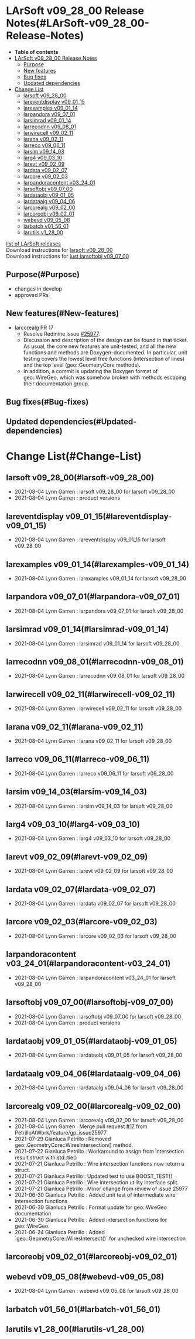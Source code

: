 LArSoft v09\_28\_00 Release Notes(#LArSoft-v09_28_00-Release-Notes)
======================================================================

-   **Table of contents**
-   [LArSoft v09\_28\_00 Release Notes](#LArSoft-v09_28_00-Release-Notes)
    -   [Purpose](#Purpose)
    -   [New features](#New-features)
    -   [Bug fixes](#Bug-fixes)
    -   [Updated dependencies](#Updated-dependencies)
-   [Change List](#Change-List)
    -   [larsoft v09\_28\_00](#larsoft-v09_28_00)
    -   [lareventdisplay v09\_01\_15](#lareventdisplay-v09_01_15)
    -   [larexamples v09\_01\_14](#larexamples-v09_01_14)
    -   [larpandora v09\_07\_01](#larpandora-v09_07_01)
    -   [larsimrad v09\_01\_14](#larsimrad-v09_01_14)
    -   [larrecodnn v09\_08\_01](#larrecodnn-v09_08_01)
    -   [larwirecell v09\_02\_11](#larwirecell-v09_02_11)
    -   [larana v09\_02\_11](#larana-v09_02_11)
    -   [larreco v09\_06\_11](#larreco-v09_06_11)
    -   [larsim v09\_14\_03](#larsim-v09_14_03)
    -   [larg4 v09\_03\_10](#larg4-v09_03_10)
    -   [larevt v09\_02\_09](#larevt-v09_02_09)
    -   [lardata v09\_02\_07](#lardata-v09_02_07)
    -   [larcore v09\_02\_03](#larcore-v09_02_03)
    -   [larpandoracontent v03\_24\_01](#larpandoracontent-v03_24_01)
    -   [larsoftobj v09\_07\_00](#larsoftobj-v09_07_00)
    -   [lardataobj v09\_01\_05](#lardataobj-v09_01_05)
    -   [lardataalg v09\_04\_06](#lardataalg-v09_04_06)
    -   [larcorealg v09\_02\_00](#larcorealg-v09_02_00)
    -   [larcoreobj v09\_02\_01](#larcoreobj-v09_02_01)
    -   [webevd v09\_05\_08](#webevd-v09_05_08)
    -   [larbatch v01\_56\_01](#larbatch-v01_56_01)
    -   [larutils v1\_28\_00](#larutils-v1_28_00)

[list of LArSoft releases](LArSoft_release_list)\
Download instructions for [larsoft v09\_28\_00](http://scisoft.fnal.gov/scisoft/bundles/larsoft/v09_28_00/larsoft-v09_28_00.html)\
Download instructions for [just larsoftobj v09\_07\_00](http://scisoft.fnal.gov/scisoft/bundles/larsoftobj/v09_07_00/larsoftobj-v09_07_00.html)

Purpose(#Purpose)
--------------------

-   changes in develop
-   approved PRs

New features(#New-features)
------------------------------

-   larcorealg PR 17
    -   Resolve Redmine issue [\#25977](/redmine/issues/25977 "Feature: Intersection of wires from different TPC (Assigned)").
    -   Discussion and description of the design can be found in that ticket. As usual, the core new features are unit-tested, and all the new functions and methods are Doxygen-documented. In particular, unit testing covers the lowest level free functions (intersection of lines) and the top level (geo::GeometryCore methods).
    -   In addition, a commit is updating the Doxygen format of geo::WireGeo, which was somehow broken with methods escaping their documentation group.

Bug fixes(#Bug-fixes)
------------------------

Updated dependencies(#Updated-dependencies)
----------------------------------------------

Change List(#Change-List)
============================

larsoft v09\_28\_00(#larsoft-v09_28_00)
------------------------------------------

-   2021-08-04 Lynn Garren : larsoft v09\_28\_00 for larsoft v09\_28\_00
-   2021-08-04 Lynn Garren : product versions

lareventdisplay v09\_01\_15(#lareventdisplay-v09_01_15)
----------------------------------------------------------

-   2021-08-04 Lynn Garren : lareventdisplay v09\_01\_15 for larsoft v09\_28\_00

larexamples v09\_01\_14(#larexamples-v09_01_14)
--------------------------------------------------

-   2021-08-04 Lynn Garren : larexamples v09\_01\_14 for larsoft v09\_28\_00

larpandora v09\_07\_01(#larpandora-v09_07_01)
------------------------------------------------

-   2021-08-04 Lynn Garren : larpandora v09\_07\_01 for larsoft v09\_28\_00

larsimrad v09\_01\_14(#larsimrad-v09_01_14)
----------------------------------------------

-   2021-08-04 Lynn Garren : larsimrad v09\_01\_14 for larsoft v09\_28\_00

larrecodnn v09\_08\_01(#larrecodnn-v09_08_01)
------------------------------------------------

-   2021-08-04 Lynn Garren : larrecodnn v09\_08\_01 for larsoft v09\_28\_00

larwirecell v09\_02\_11(#larwirecell-v09_02_11)
--------------------------------------------------

-   2021-08-04 Lynn Garren : larwirecell v09\_02\_11 for larsoft v09\_28\_00

larana v09\_02\_11(#larana-v09_02_11)
----------------------------------------

-   2021-08-04 Lynn Garren : larana v09\_02\_11 for larsoft v09\_28\_00

larreco v09\_06\_11(#larreco-v09_06_11)
------------------------------------------

-   2021-08-04 Lynn Garren : larreco v09\_06\_11 for larsoft v09\_28\_00

larsim v09\_14\_03(#larsim-v09_14_03)
----------------------------------------

-   2021-08-04 Lynn Garren : larsim v09\_14\_03 for larsoft v09\_28\_00

larg4 v09\_03\_10(#larg4-v09_03_10)
--------------------------------------

-   2021-08-04 Lynn Garren : larg4 v09\_03\_10 for larsoft v09\_28\_00

larevt v09\_02\_09(#larevt-v09_02_09)
----------------------------------------

-   2021-08-04 Lynn Garren : larevt v09\_02\_09 for larsoft v09\_28\_00

lardata v09\_02\_07(#lardata-v09_02_07)
------------------------------------------

-   2021-08-04 Lynn Garren : lardata v09\_02\_07 for larsoft v09\_28\_00

larcore v09\_02\_03(#larcore-v09_02_03)
------------------------------------------

-   2021-08-04 Lynn Garren : larcore v09\_02\_03 for larsoft v09\_28\_00

larpandoracontent v03\_24\_01(#larpandoracontent-v03_24_01)
--------------------------------------------------------------

-   2021-08-04 Lynn Garren : larpandoracontent v03\_24\_01 for larsoft v09\_28\_00

larsoftobj v09\_07\_00(#larsoftobj-v09_07_00)
------------------------------------------------

-   2021-08-04 Lynn Garren : larsoftobj v09\_07\_00 for larsoft v09\_28\_00
-   2021-08-04 Lynn Garren : product versions

lardataobj v09\_01\_05(#lardataobj-v09_01_05)
------------------------------------------------

-   2021-08-04 Lynn Garren : lardataobj v09\_01\_05 for larsoft v09\_28\_00

lardataalg v09\_04\_06(#lardataalg-v09_04_06)
------------------------------------------------

-   2021-08-04 Lynn Garren : lardataalg v09\_04\_06 for larsoft v09\_28\_00

larcorealg v09\_02\_00(#larcorealg-v09_02_00)
------------------------------------------------

-   2021-08-04 Lynn Garren : larcorealg v09\_02\_00 for larsoft v09\_28\_00
-   2021-08-04 Lynn Garren : Merge pull request [\#17](/redmine/issues/17 "Support: Email setup (Closed)") from PetrilloAtWork/feature/gp\_issue25977
-   2021-07-29 Gianluca Petrillo : Removed geo::GeometryCore::WiresIntersection() method.
-   2021-07-22 Gianluca Petrillo : Workaround to assign from intersection result struct with std::tie()
-   2021-07-21 Gianluca Petrillo : Wire intersection functions now return a struct.
-   2021-07-21 Gianluca Petrillo : Updated test to use BOOST\_TEST()
-   2021-07-21 Gianluca Petrillo : Wire intersection utility interface split.
-   2021-07-21 Gianluca Petrillo : Minor change from review of issue 25977
-   2021-06-30 Gianluca Petrillo : Added unit test of intermediate wire intersection functions
-   2021-06-30 Gianluca Petrillo : Format update for geo::WireGeo documentation
-   2021-06-30 Gianluca Petrillo : Added intersection functions for geo::WireGeo.
-   2021-06-24 Gianluca Petrillo : Added \`geo::GeometryCore::WiresIntersect()\` for unchecked wire intersection

larcoreobj v09\_02\_01(#larcoreobj-v09_02_01)
------------------------------------------------

webevd v09\_05\_08(#webevd-v09_05_08)
----------------------------------------

-   2021-08-04 Lynn Garren : webevd v09\_05\_08 for larsoft v09\_28\_00

larbatch v01\_56\_01(#larbatch-v01_56_01)
--------------------------------------------

larutils v1\_28\_00(#larutils-v1_28_00)
------------------------------------------
